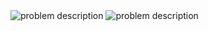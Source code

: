 <img src="https://user-images.githubusercontent.com/30152444/34920978-1c96aa24-f941-11e7-8c44-e2ba5928d171.png" alt = "problem description" with = 600 >
<img src="https://user-images.githubusercontent.com/30152444/34920981-25042812-f941-11e7-8b22-ad6af6e97d4c.png" alt = "problem description" with = 600 >
